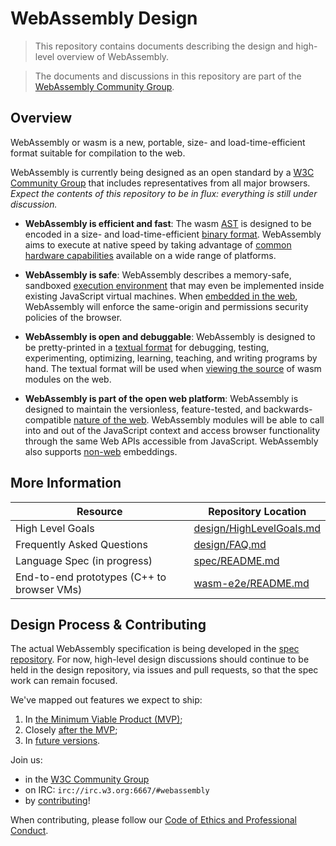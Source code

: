 # WebAssembly Design

> This repository contains documents describing the design and high-level overview of WebAssembly.

> The documents and discussions in this repository are part of the [WebAssembly Community Group](https://www.w3.org/community/webassembly/).

## Overview

WebAssembly or wasm is a new, portable, size- and load-time-efficient format suitable for compilation to the web.

WebAssembly is currently being designed as an open standard by a [W3C Community Group](https://www.w3.org/community/webassembly/) that includes representatives from all major browsers. *Expect the contents of this repository to be in flux: everything is still under discussion.*

- **WebAssembly is efficient and fast**: The wasm [AST](AstSemantics.md) is designed to be encoded in a size- and load-time-efficient [binary format](BinaryEncoding.md). WebAssembly aims to execute at native speed by taking advantage of [common hardware capabilities](Portability.md#assumptions-for-efficient-execution) available on a wide range of platforms.

- **WebAssembly is safe**: WebAssembly describes a memory-safe, sandboxed [execution environment](AstSemantics.md#linear-memory) that may even be implemented inside existing JavaScript virtual machines.  When [embedded in the web](Web.md), WebAssembly will enforce the same-origin and permissions security policies of the browser.

- **WebAssembly is open and debuggable**: WebAssembly is designed to be pretty-printed in a [textual format](TextFormat.md) for debugging, testing, experimenting, optimizing, learning, teaching, and writing programs by hand. The textual format will be used when [viewing the source](FAQ.md#will-webassembly-support-view-source-on-the-web) of wasm modules on the web.

- **WebAssembly is part of the open web platform**: WebAssembly is designed to maintain the versionless, feature-tested, and backwards-compatible [nature of the web](Web.md). WebAssembly modules will be able to call into and out of the JavaScript context and access browser functionality through the same Web APIs accessible from JavaScript. WebAssembly also supports [non-web](NonWeb.md) embeddings.

## More Information

| Resource                                   | Repository Location      |
|--------------------------------------------|--------------------------|
| High Level Goals                           | [design/HighLevelGoals.md](HighLevelGoals.md) |
| Frequently Asked Questions                 | [design/FAQ.md](FAQ.md)            |
| Language Spec (in progress)                | [spec/README.md](https://github.com/WebAssembly/spec)           |
| End-to-end prototypes (C++ to browser VMs) | [wasm-e2e/README.md](https://github.com/WebAssembly/wasm-e2e)       |

## Design Process & Contributing

The actual WebAssembly specification is being developed in the [spec repository](https://github.com/WebAssembly/spec/). For now, high-level design discussions should continue to be held in the design repository, via issues and pull requests, so that the spec work can remain focused.

We've mapped out features we expect to ship:

 1. In [the Minimum Viable Product (MVP)](MVP.md);
 2. Closely [after the MVP](PostMVP.md);
 3. In [future versions](FutureFeatures.md).

Join us:

 * in the [W3C Community Group](https://www.w3.org/community/webassembly/)
 * on IRC: `irc://irc.w3.org:6667/#webassembly`
 * by [contributing](Contributing.md)!

When contributing, please follow our [Code of Ethics and Professional Conduct](CodeOfConduct.md).
